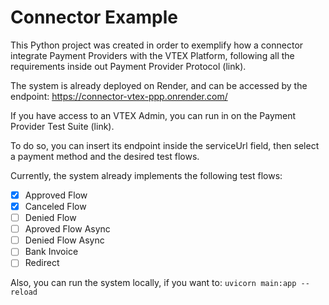 # Connector Example

This Python project was created in order to exemplify how a connector integrate Payment Providers with the VTEX Platform, following all the requirements inside out Payment Provider Protocol (link).

The system is already deployed on Render, and can be accessed by the endpoint: https://connector-vtex-ppp.onrender.com/

If you have access to an VTEX Admin, you can run in on the Payment Provider Test Suite (link).

To do so, you can insert its endpoint inside the serviceUrl field, then select a payment method and the desired test flows.

Currently, the system already implements the following test flows:
- [x] Approved Flow
- [X] Canceled Flow
- [ ] Denied Flow
- [ ] Aproved Flow Async
- [ ] Denied Flow Async
- [ ] Bank Invoice
- [ ] Redirect

Also, you can run the system locally, if you want to: `uvicorn main:app --reload`